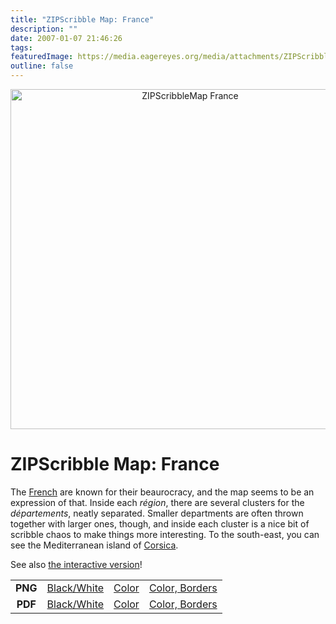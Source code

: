 ```yaml
---
title: "ZIPScribble Map: France"
description: ""
date: 2007-01-07 21:46:26
tags: 
featuredImage: https://media.eagereyes.org/media/attachments/ZIPScribbleMaps/ZIPScribbleMap-France-color-borders.png
outline: false
---
```


<p align="center"><img class="aligncenter" title="ZIPScribbleMap France" src="https://media.eagereyes.org/media/attachments/ZIPScribbleMaps/ZIPScribbleMap-France-color-borders.png" alt="ZIPScribbleMap France" width="559" height="544" border="0" /></p>

# ZIPScribble Map: France

The <a href="http://en.wikipedia.org/wiki/France">French</a> are known for their beaurocracy, and the map seems to be an expression of that. Inside each <em>région</em>, there are several clusters for the <em>départements</em>, neatly separated. Smaller departments are often thrown together with larger ones, though, and inside each cluster is a nice bit of scribble chaos to make things more interesting. To the south-east, you can see the Mediterranean island of <a href="http://en.wikipedia.org/wiki/Corsica">Corsica</a>.

See also <a href="/zipscribble-maps/interactive-zipscribble-map#FR">the interactive version</a>!

<table width="60%" border="0" align="center">
<tbody>
<tr>
<td align="center"><strong>PNG</strong></td>
<td align="center"><a href="https://media.eagereyes.org/media/attachments/ZIPScribbleMaps/ZIPScribbleMap-France.png" target="_blank" rel="slb_off">Black/White</a></td>
<td align="center"><a href="https://media.eagereyes.org/media/attachments/ZIPScribbleMaps/ZIPScribbleMap-France-color.png" target="_blank" rel="slb_off">Color</a></td>
<td align="center"><a href="https://media.eagereyes.org/media/attachments/ZIPScribbleMaps/ZIPScribbleMap-France-color-borders.png" target="_blank" rel="slb_off">Color, Borders</a></td>
</tr>
<tr>
<td align="center"><strong>PDF</strong></td>
<td align="center"><a href="https://media.eagereyes.org/media/attachments/ZIPScribbleMaps/ZIPScribbleMap-France.pdf" target="_blank">Black/White</a></td>
<td align="center"><a href="https://media.eagereyes.org/media/attachments/ZIPScribbleMaps/ZIPScribbleMap-France-color.pdf" target="_blank">Color</a></td>
<td align="center"><a href="https://media.eagereyes.org/media/attachments/ZIPScribbleMaps/ZIPScribbleMap-France-color-borders.pdf" target="_blank">Color, Borders</a></td>
</tr>
</tbody>
</table>


<PostedBy />



